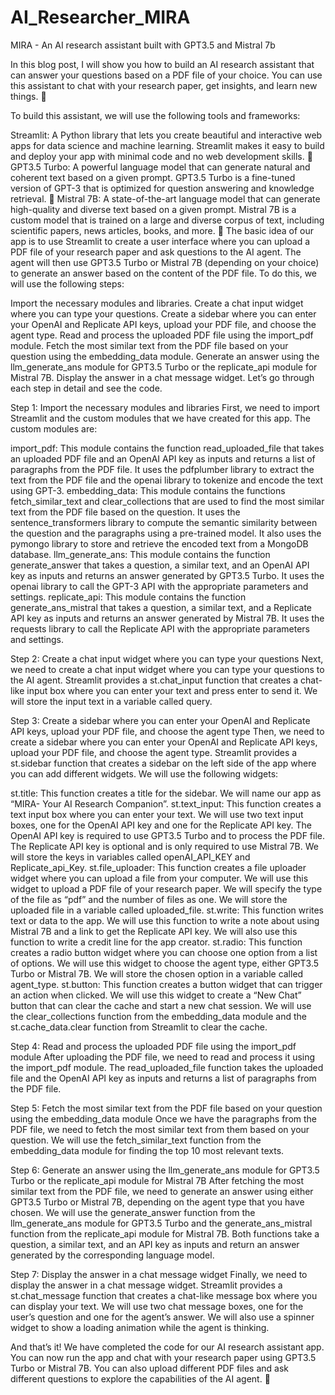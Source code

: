 # AI_Researcher_MIRA
MIRA - An AI research assistant built with GPT3.5 and Mistral 7b 

In this blog post, I will show you how to build an AI research assistant that can answer your questions based on a PDF file of your choice. You can use this assistant to chat with your research paper, get insights, and learn new things. 🧠

To build this assistant, we will use the following tools and frameworks:

Streamlit: A Python library that lets you create beautiful and interactive web apps for data science and machine learning. Streamlit makes it easy to build and deploy your app with minimal code and no web development skills. 🚀
GPT3.5 Turbo: A powerful language model that can generate natural and coherent text based on a given prompt. GPT3.5 Turbo is a fine-tuned version of GPT-3 that is optimized for question answering and knowledge retrieval. 🚀
Mistral 7B: A state-of-the-art language model that can generate high-quality and diverse text based on a given prompt. Mistral 7B is a custom model that is trained on a large and diverse corpus of text, including scientific papers, news articles, books, and more. 🚀
The basic idea of our app is to use Streamlit to create a user interface where you can upload a PDF file of your research paper and ask questions to the AI agent. The agent will then use GPT3.5 Turbo or Mistral 7B (depending on your choice) to generate an answer based on the content of the PDF file. To do this, we will use the following steps:

Import the necessary modules and libraries.
Create a chat input widget where you can type your questions.
Create a sidebar where you can enter your OpenAI and Replicate API keys, upload your PDF file, and choose the agent type.
Read and process the uploaded PDF file using the import_pdf module.
Fetch the most similar text from the PDF file based on your question using the embedding_data module.
Generate an answer using the llm_generate_ans module for GPT3.5 Turbo or the replicate_api module for Mistral 7B.
Display the answer in a chat message widget.
Let’s go through each step in detail and see the code.

Step 1: Import the necessary modules and libraries
First, we need to import Streamlit and the custom modules that we have created for this app. The custom modules are:

import_pdf: This module contains the function read_uploaded_file that takes an uploaded PDF file and an OpenAI API key as inputs and returns a list of paragraphs from the PDF file. It uses the pdfplumber library to extract the text from the PDF file and the openai library to tokenize and encode the text using GPT-3.
embedding_data: This module contains the functions fetch_similar_text and clear_collections that are used to find the most similar text from the PDF file based on the question. It uses the sentence_transformers library to compute the semantic similarity between the question and the paragraphs using a pre-trained model. It also uses the pymongo library to store and retrieve the encoded text from a MongoDB database.
llm_generate_ans: This module contains the function generate_answer that takes a question, a similar text, and an OpenAI API key as inputs and returns an answer generated by GPT3.5 Turbo. It uses the openai library to call the GPT-3 API with the appropriate parameters and settings.
replicate_api: This module contains the function generate_ans_mistral that takes a question, a similar text, and a Replicate API key as inputs and returns an answer generated by Mistral 7B. It uses the requests library to call the Replicate API with the appropriate parameters and settings.

Step 2: Create a chat input widget where you can type your questions
Next, we need to create a chat input widget where you can type your questions to the AI agent. Streamlit provides a st.chat_input function that creates a chat-like input box where you can enter your text and press enter to send it. We will store the input text in a variable called query. 

Step 3: Create a sidebar where you can enter your OpenAI and Replicate API keys, upload your PDF file, and choose the agent type
Then, we need to create a sidebar where you can enter your OpenAI and Replicate API keys, upload your PDF file, and choose the agent type. Streamlit provides a st.sidebar function that creates a sidebar on the left side of the app where you can add different widgets. We will use the following widgets:

st.title: This function creates a title for the sidebar. We will name our app as “MIRA- Your AI Research Companion”.
st.text_input: This function creates a text input box where you can enter your text. We will use two text input boxes, one for the OpenAI API key and one for the Replicate API key. The OpenAI API key is required to use GPT3.5 Turbo and to process the PDF file. The Replicate API key is optional and is only required to use Mistral 7B. We will store the keys in variables called openAI_API_KEY and Replicate_api_Key.
st.file_uploader: This function creates a file uploader widget where you can upload a file from your computer. We will use this widget to upload a PDF file of your research paper. We will specify the type of the file as “pdf” and the number of files as one. We will store the uploaded file in a variable called uploaded_file.
st.write: This function writes text or data to the app. We will use this function to write a note about using Mistral 7B and a link to get the Replicate API key. We will also use this function to write a credit line for the app creator.
st.radio: This function creates a radio button widget where you can choose one option from a list of options. We will use this widget to choose the agent type, either GPT3.5 Turbo or Mistral 7B. We will store the chosen option in a variable called agent_type.
st.button: This function creates a button widget that can trigger an action when clicked. We will use this widget to create a “New Chat” button that can clear the cache and start a new chat session. We will use the clear_collections function from the embedding_data module and the st.cache_data.clear function from Streamlit to clear the cache.

Step 4: Read and process the uploaded PDF file using the import_pdf module
After uploading the PDF file, we need to read and process it using the import_pdf module. The read_uploaded_file function takes the uploaded file and the OpenAI API key as inputs and returns a list of paragraphs from the PDF file.

Step 5: Fetch the most similar text from the PDF file based on your question using the embedding_data module
Once we have the paragraphs from the PDF file, we need to fetch the most similar text from them based on your question. We will use the fetch_similar_text function from the embedding_data module for finding the top 10 most relevant texts.

Step 6: Generate an answer using the llm_generate_ans module for GPT3.5 Turbo or the replicate_api module for Mistral 7B
After fetching the most similar text from the PDF file, we need to generate an answer using either GPT3.5 Turbo or Mistral 7B, depending on the agent type that you have chosen. We will use the generate_answer function from the llm_generate_ans module for GPT3.5 Turbo and the generate_ans_mistral function from the replicate_api module for Mistral 7B. Both functions take a question, a similar text, and an API key as inputs and return an answer generated by the corresponding language model.

Step 7: Display the answer in a chat message widget
Finally, we need to display the answer in a chat message widget. Streamlit provides a st.chat_message function that creates a chat-like message box where you can display your text. We will use two chat message boxes, one for the user’s question and one for the agent’s answer. We will also use a spinner widget to show a loading animation while the agent is thinking.

And that’s it! We have completed the code for our AI research assistant app. You can now run the app and chat with your research paper using GPT3.5 Turbo or Mistral 7B. You can also upload different PDF files and ask different questions to explore the capabilities of the AI agent. 🙌
